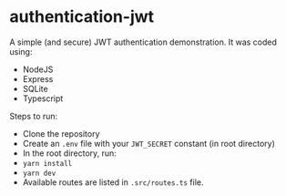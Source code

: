 # authentication-jwt

A simple (and secure) JWT authentication demonstration. It was coded using:
- NodeJS
- Express
- SQLite
- Typescript

Steps to run:
- Clone the repository
- Create an ```.env``` file with your ```JWT_SECRET``` constant (in root directory)
- In the root directory, run:
- ```yarn install```
- ```yarn dev```
- Available routes are listed in ```.src/routes.ts``` file.
